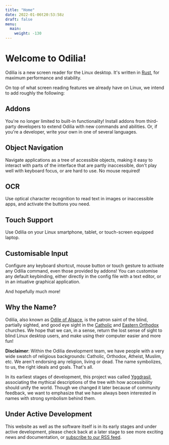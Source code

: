 ```yaml
---
title: "Home"
date: 2022-01-06t20:53:58z
draft: false
menu:
  main:
    weight: -130
---
```


# Welcome to Odilia!

Odilia is a new screen reader for the Linux desktop. It's written in [Rust](https://rust-lang.org), for maximum
performance and stability.

On top of what screen reading features we already have on Linux, we intend to add roughly the following:

## Addons

You're no longer limited to built-in functionality! Install addons from third-party developers to extend Odilia with
new commands and abilities. Or, if you're a developer, write your own in one of several languages.

## Object Navigation

Navigate applications as a tree of accessible objects, making it easy to interact with parts of the interface that are
partly inaccessible, don't play well with keyboard focus, or are hard to use. No mouse required!

## OCR

Use optical character recognition to read text in images or inaccessible apps, and activate the buttons you need.

## Touch Support

Use Odilia on your Linux smartphone, tablet, or touch-screen equipped laptop.

## Customisable Input

Configure any keyboard shortcut, mouse button or touch gesture to activate any Odilia command, even those provided by
addons! You can customise any default keybinding, either directly in the config file with a text editor, or in an
intuative graphical application.

And hopefully much more!

## Why the Name?

Odilia, also known as [Odile of Alsace](https://en.wikipedia.org/wiki/Odile_of_Alsace), is the patron saint of the
blind, partially sighted, and good eye sight in the [Catholic](https://en.wikipedia.org/wiki/Catholic_Church) and
[Eastern Orthodox](https://en.wikipedia.org/wiki/Eastern_Orthodox_Church) churches. We hope that we can, in a sense,
return the lost sense of sight to blind Linux desktop users, and make using their computer easier and more fun!

**Disclaimer**: 
Within the Odilia development team, we have people with a very wide swatch of religious backgrounds: Catholic, Orthodox, Atheist, Muslim, etc.
We aren't endorsing any religion, living or dead.
The name symbolizes, to us, the right ideals and goals.
That's all.

In its earliest stages of development, this project was called [Yggdrasil](https://en.wikipedia.org/wiki/Yggdrasil),
associating the mythical descriptions of the tree with how accessibility should unify the world. Though we changed it
later because of community feedback, we want to emphasize that we have always been interested in names with strong
symbolism behind them.

## Under Active Development

This website as well as the software itself is in its early stages and under active development, please check back at a
later stage to see more exciting news and documentation, or [subscribe to our RSS feed](news/index.xml).
